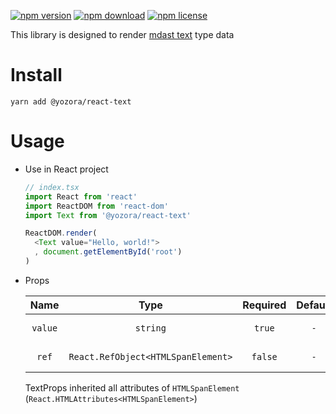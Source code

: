 [![npm version](https://img.shields.io/npm/v/@yozora/react-text.svg)](https://www.npmjs.com/package/@yozora/react-text)
[![npm download](https://img.shields.io/npm/dm/@yozora/react-text.svg)](https://www.npmjs.com/package/@yozora/react-text)
[![npm license](https://img.shields.io/npm/l/@yozora/react-text.svg)](https://www.npmjs.com/package/@yozora/react-text)


This library is designed to render [mdast text][] type data


# Install

  ```shell
  yarn add @yozora/react-text
  ```

# Usage
  * Use in React project

    ```typescript
    // index.tsx
    import React from 'react'
    import ReactDOM from 'react-dom'
    import Text from '@yozora/react-text'

    ReactDOM.render(
      <Text value="Hello, world!">
      , document.getElementById('root')
    )
    ```

  * Props

     Name     | Type                                | Required  | Default | Description
    :--------:|:-----------------------------------:|:---------:|:-------:|:-------------
     `value`  | `string`                            | `true`    | `-`     | Text content
     `ref`    | `React.RefObject<HTMLSpanElement>`  | `false`   | `-`     | Forwarded ref callback

    TextProps inherited all attributes of `HTMLSpanElement` (`React.HTMLAttributes<HTMLSpanElement>`)

[mdast text]: https://github.com/syntax-tree/mdast#text
